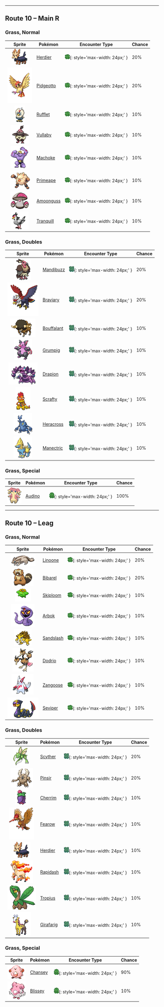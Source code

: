 

---

## Route 10 – Main R

### Grass, Normal


| Sprite | Pokémon | Encounter Type | Chance |
| :---: | --- | :---: | --- |
| ![Herdier](https://raw.githubusercontent.com/PokeAPI/sprites/master/sprites/pokemon/versions/generation-v/black-white/animated/507.gif) | [Herdier](../pokemon/herdier.md/) | ![Grass, Normal](../assets/encounter_types/grass_normal.png){: style='max-width: 24px;' } | 20% |
| ![Pidgeotto](https://raw.githubusercontent.com/PokeAPI/sprites/master/sprites/pokemon/versions/generation-v/black-white/animated/17.gif) | [Pidgeotto](../pokemon/pidgeotto.md/) | ![Grass, Normal](../assets/encounter_types/grass_normal.png){: style='max-width: 24px;' } | 20% |
| ![Rufflet](https://raw.githubusercontent.com/PokeAPI/sprites/master/sprites/pokemon/versions/generation-v/black-white/animated/627.gif) | [Rufflet](../pokemon/rufflet.md/) | ![Grass, Normal](../assets/encounter_types/grass_normal.png){: style='max-width: 24px;' } | 10% |
| ![Vullaby](https://raw.githubusercontent.com/PokeAPI/sprites/master/sprites/pokemon/versions/generation-v/black-white/animated/629.gif) | [Vullaby](../pokemon/vullaby.md/) | ![Grass, Normal](../assets/encounter_types/grass_normal.png){: style='max-width: 24px;' } | 10% |
| ![Machoke](https://raw.githubusercontent.com/PokeAPI/sprites/master/sprites/pokemon/versions/generation-v/black-white/animated/67.gif) | [Machoke](../pokemon/machoke.md/) | ![Grass, Normal](../assets/encounter_types/grass_normal.png){: style='max-width: 24px;' } | 10% |
| ![Primeape](https://raw.githubusercontent.com/PokeAPI/sprites/master/sprites/pokemon/versions/generation-v/black-white/animated/57.gif) | [Primeape](../pokemon/primeape.md/) | ![Grass, Normal](../assets/encounter_types/grass_normal.png){: style='max-width: 24px;' } | 10% |
| ![Amoonguss](https://raw.githubusercontent.com/PokeAPI/sprites/master/sprites/pokemon/versions/generation-v/black-white/animated/591.gif) | [Amoonguss](../pokemon/amoonguss.md/) | ![Grass, Normal](../assets/encounter_types/grass_normal.png){: style='max-width: 24px;' } | 10% |
| ![Tranquill](https://raw.githubusercontent.com/PokeAPI/sprites/master/sprites/pokemon/versions/generation-v/black-white/animated/520.gif) | [Tranquill](../pokemon/tranquill.md/) | ![Grass, Normal](../assets/encounter_types/grass_normal.png){: style='max-width: 24px;' } | 10%

### Grass, Doubles


| Sprite | Pokémon | Encounter Type | Chance |
| :---: | --- | :---: | --- |
| ![Mandibuzz](https://raw.githubusercontent.com/PokeAPI/sprites/master/sprites/pokemon/versions/generation-v/black-white/animated/630.gif) | [Mandibuzz](../pokemon/mandibuzz.md/) | ![Grass, Doubles](../assets/encounter_types/grass_doubles.png){: style='max-width: 24px;' } | 20% |
| ![Braviary](https://raw.githubusercontent.com/PokeAPI/sprites/master/sprites/pokemon/versions/generation-v/black-white/animated/628.gif) | [Braviary](../pokemon/braviary.md/) | ![Grass, Doubles](../assets/encounter_types/grass_doubles.png){: style='max-width: 24px;' } | 20% |
| ![Bouffalant](https://raw.githubusercontent.com/PokeAPI/sprites/master/sprites/pokemon/versions/generation-v/black-white/animated/626.gif) | [Bouffalant](../pokemon/bouffalant.md/) | ![Grass, Doubles](../assets/encounter_types/grass_doubles.png){: style='max-width: 24px;' } | 10% |
| ![Grumpig](https://raw.githubusercontent.com/PokeAPI/sprites/master/sprites/pokemon/versions/generation-v/black-white/animated/326.gif) | [Grumpig](../pokemon/grumpig.md/) | ![Grass, Doubles](../assets/encounter_types/grass_doubles.png){: style='max-width: 24px;' } | 10% |
| ![Drapion](https://raw.githubusercontent.com/PokeAPI/sprites/master/sprites/pokemon/versions/generation-v/black-white/animated/452.gif) | [Drapion](../pokemon/drapion.md/) | ![Grass, Doubles](../assets/encounter_types/grass_doubles.png){: style='max-width: 24px;' } | 10% |
| ![Scrafty](https://raw.githubusercontent.com/PokeAPI/sprites/master/sprites/pokemon/versions/generation-v/black-white/animated/560.gif) | [Scrafty](../pokemon/scrafty.md/) | ![Grass, Doubles](../assets/encounter_types/grass_doubles.png){: style='max-width: 24px;' } | 10% |
| ![Heracross](https://raw.githubusercontent.com/PokeAPI/sprites/master/sprites/pokemon/versions/generation-v/black-white/animated/214.gif) | [Heracross](../pokemon/heracross.md/) | ![Grass, Doubles](../assets/encounter_types/grass_doubles.png){: style='max-width: 24px;' } | 10% |
| ![Manectric](https://raw.githubusercontent.com/PokeAPI/sprites/master/sprites/pokemon/versions/generation-v/black-white/animated/310.gif) | [Manectric](../pokemon/manectric.md/) | ![Grass, Doubles](../assets/encounter_types/grass_doubles.png){: style='max-width: 24px;' } | 10%

### Grass, Special


| Sprite | Pokémon | Encounter Type | Chance |
| :---: | --- | :---: | --- |
| ![Audino](https://raw.githubusercontent.com/PokeAPI/sprites/master/sprites/pokemon/versions/generation-v/black-white/animated/531.gif) | [Audino](../pokemon/audino.md/) | ![Grass, Special](../assets/encounter_types/grass_special.png){: style='max-width: 24px;' } | 100%

---

## Route 10 – Leag

### Grass, Normal


| Sprite | Pokémon | Encounter Type | Chance |
| :---: | --- | :---: | --- |
| ![Linoone](https://raw.githubusercontent.com/PokeAPI/sprites/master/sprites/pokemon/versions/generation-v/black-white/animated/264.gif) | [Linoone](../pokemon/linoone.md/) | ![Grass, Normal](../assets/encounter_types/grass_normal.png){: style='max-width: 24px;' } | 20% |
| ![Bibarel](https://raw.githubusercontent.com/PokeAPI/sprites/master/sprites/pokemon/versions/generation-v/black-white/animated/400.gif) | [Bibarel](../pokemon/bibarel.md/) | ![Grass, Normal](../assets/encounter_types/grass_normal.png){: style='max-width: 24px;' } | 20% |
| ![Skiploom](https://raw.githubusercontent.com/PokeAPI/sprites/master/sprites/pokemon/versions/generation-v/black-white/animated/188.gif) | [Skiploom](../pokemon/skiploom.md/) | ![Grass, Normal](../assets/encounter_types/grass_normal.png){: style='max-width: 24px;' } | 10% |
| ![Arbok](https://raw.githubusercontent.com/PokeAPI/sprites/master/sprites/pokemon/versions/generation-v/black-white/animated/24.gif) | [Arbok](../pokemon/arbok.md/) | ![Grass, Normal](../assets/encounter_types/grass_normal.png){: style='max-width: 24px;' } | 10% |
| ![Sandslash](https://raw.githubusercontent.com/PokeAPI/sprites/master/sprites/pokemon/versions/generation-v/black-white/animated/28.gif) | [Sandslash](../pokemon/sandslash.md/) | ![Grass, Normal](../assets/encounter_types/grass_normal.png){: style='max-width: 24px;' } | 10% |
| ![Dodrio](https://raw.githubusercontent.com/PokeAPI/sprites/master/sprites/pokemon/versions/generation-v/black-white/animated/85.gif) | [Dodrio](../pokemon/dodrio.md/) | ![Grass, Normal](../assets/encounter_types/grass_normal.png){: style='max-width: 24px;' } | 10% |
| ![Zangoose](https://raw.githubusercontent.com/PokeAPI/sprites/master/sprites/pokemon/versions/generation-v/black-white/animated/335.gif) | [Zangoose](../pokemon/zangoose.md/) | ![Grass, Normal](../assets/encounter_types/grass_normal.png){: style='max-width: 24px;' } | 10% |
| ![Seviper](https://raw.githubusercontent.com/PokeAPI/sprites/master/sprites/pokemon/versions/generation-v/black-white/animated/336.gif) | [Seviper](../pokemon/seviper.md/) | ![Grass, Normal](../assets/encounter_types/grass_normal.png){: style='max-width: 24px;' } | 10%

### Grass, Doubles


| Sprite | Pokémon | Encounter Type | Chance |
| :---: | --- | :---: | --- |
| ![Scyther](https://raw.githubusercontent.com/PokeAPI/sprites/master/sprites/pokemon/versions/generation-v/black-white/animated/123.gif) | [Scyther](../pokemon/scyther.md/) | ![Grass, Doubles](../assets/encounter_types/grass_doubles.png){: style='max-width: 24px;' } | 20% |
| ![Pinsir](https://raw.githubusercontent.com/PokeAPI/sprites/master/sprites/pokemon/versions/generation-v/black-white/animated/127.gif) | [Pinsir](../pokemon/pinsir.md/) | ![Grass, Doubles](../assets/encounter_types/grass_doubles.png){: style='max-width: 24px;' } | 20% |
| ![Cherrim](https://raw.githubusercontent.com/PokeAPI/sprites/master/sprites/pokemon/versions/generation-v/black-white/animated/421.gif) | [Cherrim](../pokemon/cherrim.md/) | ![Grass, Doubles](../assets/encounter_types/grass_doubles.png){: style='max-width: 24px;' } | 10% |
| ![Fearow](https://raw.githubusercontent.com/PokeAPI/sprites/master/sprites/pokemon/versions/generation-v/black-white/animated/22.gif) | [Fearow](../pokemon/fearow.md/) | ![Grass, Doubles](../assets/encounter_types/grass_doubles.png){: style='max-width: 24px;' } | 10% |
| ![Herdier](https://raw.githubusercontent.com/PokeAPI/sprites/master/sprites/pokemon/versions/generation-v/black-white/animated/507.gif) | [Herdier](../pokemon/herdier.md/) | ![Grass, Doubles](../assets/encounter_types/grass_doubles.png){: style='max-width: 24px;' } | 10% |
| ![Rapidash](https://raw.githubusercontent.com/PokeAPI/sprites/master/sprites/pokemon/versions/generation-v/black-white/animated/78.gif) | [Rapidash](../pokemon/rapidash.md/) | ![Grass, Doubles](../assets/encounter_types/grass_doubles.png){: style='max-width: 24px;' } | 10% |
| ![Tropius](https://raw.githubusercontent.com/PokeAPI/sprites/master/sprites/pokemon/versions/generation-v/black-white/animated/357.gif) | [Tropius](../pokemon/tropius.md/) | ![Grass, Doubles](../assets/encounter_types/grass_doubles.png){: style='max-width: 24px;' } | 10% |
| ![Girafarig](https://raw.githubusercontent.com/PokeAPI/sprites/master/sprites/pokemon/versions/generation-v/black-white/animated/203.gif) | [Girafarig](../pokemon/girafarig.md/) | ![Grass, Doubles](../assets/encounter_types/grass_doubles.png){: style='max-width: 24px;' } | 10%

### Grass, Special


| Sprite | Pokémon | Encounter Type | Chance |
| :---: | --- | :---: | --- |
| ![Chansey](https://raw.githubusercontent.com/PokeAPI/sprites/master/sprites/pokemon/versions/generation-v/black-white/animated/113.gif) | [Chansey](../pokemon/chansey.md/) | ![Grass, Special](../assets/encounter_types/grass_special.png){: style='max-width: 24px;' } | 90% |
| ![Blissey](https://raw.githubusercontent.com/PokeAPI/sprites/master/sprites/pokemon/versions/generation-v/black-white/animated/242.gif) | [Blissey](../pokemon/blissey.md/) | ![Grass, Special](../assets/encounter_types/grass_special.png){: style='max-width: 24px;' } | 10% |
